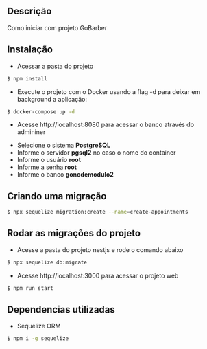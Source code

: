 ## Descrição

Como iniciar com projeto GoBarber

## Instalação

- Acessar a pasta do projeto

```bash
$ npm install
```

- Execute o projeto com o Docker usando a flag -d para deixar em background a aplicação:

```bash
$ docker-compose up -d
```

- Acesse http://localhost:8080 para acessar o banco através do admininer

* Selecione o sistema **PostgreSQL**
* Informe o servidor **pgsql2** no caso o nome do container
* Informe o usuário **root**
* Informe a senha **root**
* Informe o banco **gonodemodulo2**

## Criando uma migração

```bash
$ npx sequelize migration:create --name=create-appointments
```

## Rodar as migrações do projeto

- Acesse a pasta do projeto nestjs e rode o comando abaixo

```bash
$ npx sequelize db:migrate
```

- Acesse http://localhost:3000 para acessar o projeto web

```bash
$ npm run start
```

## Dependencias utilizadas

- Sequelize ORM

```bash
$ npm i -g sequelize
```
